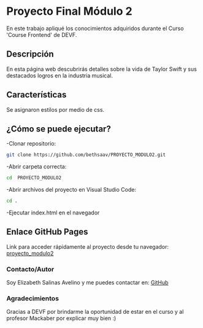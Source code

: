 # **Proyecto Final Módulo 2**

En este trabajo apliqué los conocimientos adquiridos durante el Curso 'Course Frontend' de DEVF.

## Descripción

En esta página web descubrirás detalles sobre la vida de Taylor Swift y 
sus destacados logros en la industria musical.

## Características
Se asignaron estilos por medio de css.

## ¿Cómo se puede ejecutar?

-Clonar repositorio:  
```sh
git clone https://github.com/bethsaav/PROYECTO_MODULO2.git
```

-Abrir carpeta correcta:
```sh
cd  PROYECTO_MODULO2
```

-Abrir archivos del proyecto en Visual Studio Code:
```sh
cd .
```
-Ejecutar index.html en el navegador


## Enlace GitHub Pages
Link para acceder rápidamente al proyecto desde tu navegador: [proyecto_modulo2](https://bethsaav.github.io/PROYECTO_MODULO2/)
    

### Contacto/Autor
Soy Elizabeth Salinas Avelino y me puedes contactar en: [GitHub](https://github.com/bethsaav)

### Agradecimientos
Gracias a DEVF por brindarme la oportunidad de estar en el curso y al profesor Mackaber por explicar muy bien :)
